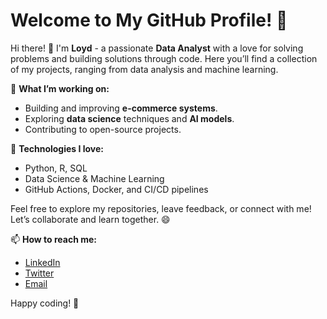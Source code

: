 # Welcome to My GitHub Profile! 👋

Hi there! 👋 I'm **Loyd** - a passionate **Data Analyst** with a love for solving problems and building solutions through code. Here you’ll find a collection of my projects, ranging from data analysis and machine learning.

🚀 **What I’m working on:**
- Building and improving **e-commerce systems**.
- Exploring **data science** techniques and **AI models**.
- Contributing to open-source projects.

🔧 **Technologies I love:**
- Python, R, SQL
- Data Science & Machine Learning
- GitHub Actions, Docker, and CI/CD pipelines

Feel free to explore my repositories, leave feedback, or connect with me! Let’s collaborate and learn together. 😄

📫 **How to reach me:**
- [LinkedIn](your-linkedin-url)
- [Twitter](your-twitter-url)
- [Email](your-email-url)

Happy coding! 🚀

